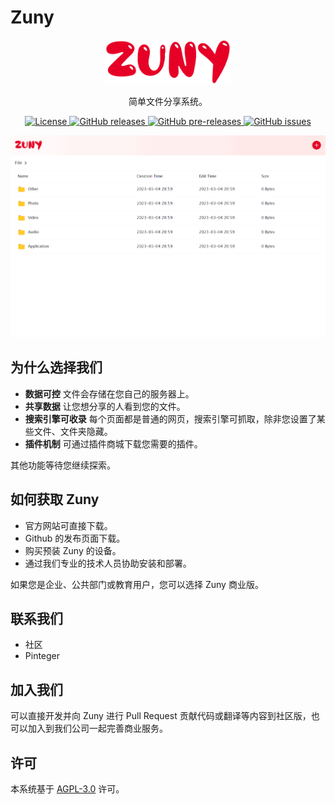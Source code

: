 # Zuny

<p align="center"><img src="logo.png" width="200" alt="Zuny"></p>
<p align="center">简单文件分享系统。</p>
<p align="center">
    <a href="https://github.com/maiyun/zuny/blob/master/LICENSE">
        <img alt="License" src="https://img.shields.io/github/license/maiyun/zuny?color=blue" />
    </a>
    <a href="https://github.com/maiyun/zuny/releases">
        <img alt="GitHub releases" src="https://img.shields.io/github/v/release/maiyun/zuny?color=brightgreen&logo=github" />
        <img alt="GitHub pre-releases" src="https://img.shields.io/github/v/release/maiyun/zuny?color=yellow&logo=github&include_prereleases" />
    </a>
    <a href="https://github.com/maiyun/zuny/issues">
        <img alt="GitHub issues" src="https://img.shields.io/github/issues/maiyun/zuny?color=blue&logo=github" />
    </a>
</p>

<p align="center"><img src="screen.png" alt="Screenshot"></p>

## 为什么选择我们

* **数据可控** 文件会存储在您自己的服务器上。
* **共享数据** 让您想分享的人看到您的文件。
* **搜索引擎可收录** 每个页面都是普通的网页，搜索引擎可抓取，除非您设置了某些文件、文件夹隐藏。
* **插件机制** 可通过插件商城下载您需要的插件。

其他功能等待您继续探索。

## 如何获取 Zuny

* 官方网站可直接下载。
* Github 的发布页面下载。
* 购买预装 Zuny 的设备。
* 通过我们专业的技术人员协助安装和部署。

如果您是企业、公共部门或教育用户，您可以选择 Zuny 商业版。

## 联系我们

* 社区
* Pinteger

## 加入我们

可以直接开发并向 Zuny 进行 Pull Request 贡献代码或翻译等内容到社区版，也可以加入到我们公司一起完善商业服务。

## 许可

本系统基于 [AGPL-3.0](../LICENSE) 许可。